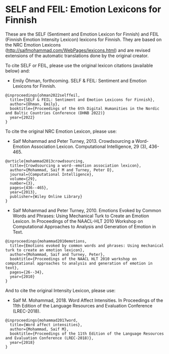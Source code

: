 # SELF and FEIL: Emotion Lexicons for Finnish

These are the SELF (Sentiment and Emotion Lexicon for Finnish) and FEIL (Finnish Emotion Intensity Lexicon) lexicons for Finnish.
They are based on the NRC Emotion Lexicons (http://saifmohammad.com/WebPages/lexicons.html) and are revised extensions of the automatic translations done by the original creator.

To cite SELF or FEIL, please use the original lexicon citations (available below) and:
* Emily Öhman, forthcoming. SELF & FEIL: Sentiment and Emotion Lexicons for Finnish.
```
@inproceedings{ohman2022selffeil,
  title={SELF & FEIL: Sentiment and Emotion Lexicons for Finnish},
  author={Öhman, Emily},
  booktitle={Proceedings of the 6th Digital Humanities in the Nordic and Baltic Countries Conference (DHNB 2022)}
  year={2022}
}
```

To cite the original NRC Emotion Lexicon, please use:
* Saif Mohammad and Peter Turney, 2013. Crowdsourcing a Word-Emotion Association Lexicon. Computational Intelligence, 29 (3), 436-465. 
```
@article{mohammad2013crowdsourcing,
  title={Crowdsourcing a word--emotion association lexicon},
  author={Mohammad, Saif M and Turney, Peter D},
  journal={Computational Intelligence},
  volume={29},
  number={3},
  pages={436--465},
  year={2013},
  publisher={Wiley Online Library}
}
```

* Saif Mohammad and Peter Turney, 2010. Emotions Evoked by Common Words and Phrases: Using Mechanical Turk to Create an Emotion Lexicon. In Proceedings of the NAACL-HLT 2010 Workshop on Computational Approaches to Analysis and Generation of Emotion in Text.   
```
@inproceedings{mohammad2010emotions,
  title={Emotions evoked by common words and phrases: Using mechanical turk to create an emotion lexicon},
  author={Mohammad, Saif and Turney, Peter},
  booktitle={Proceedings of the NAACL HLT 2010 workshop on computational approaches to analysis and generation of emotion in text},
  pages={26--34},
  year={2010}
}
```

And to cite the original Intensity Lexicon, please use:
* Saif M. Mohammad, 2018. Word Affect Intensities. In Proceedings of the 11th Edition of the Language Resources and Evaluation Conference (LREC-2018).
```
@inproceedings{mohammad2017word,
  title={Word affect intensities},
  author={Mohammad, Saif M},
  booktitle={Proceedings of the 11th Edition of the Language Resources and Evaluation Conference (LREC-2018)},
  year={2018}
}
```


